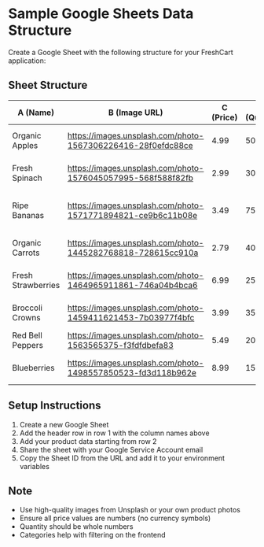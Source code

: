 # Sample Google Sheets Data Structure

Create a Google Sheet with the following structure for your FreshCart application:

## Sheet Structure

| A (Name) | B (Image URL) | C (Price) | D (Quantity) | E (Category) | F (Description) |
|----------|---------------|-----------|--------------|--------------|-----------------|
| Organic Apples | https://images.unsplash.com/photo-1567306226416-28f0efdc88ce | 4.99 | 50 | Fruits | Fresh organic apples from local farms |
| Fresh Spinach | https://images.unsplash.com/photo-1576045057995-568f588f82fb | 2.99 | 30 | Vegetables | Crisp and fresh spinach leaves |
| Ripe Bananas | https://images.unsplash.com/photo-1571771894821-ce9b6c11b08e | 3.49 | 75 | Fruits | Sweet and ripe bananas perfect for snacking |
| Organic Carrots | https://images.unsplash.com/photo-1445282768818-728615cc910a | 2.79 | 40 | Vegetables | Crunchy organic carrots |
| Fresh Strawberries | https://images.unsplash.com/photo-1464965911861-746a04b4bca6 | 6.99 | 25 | Fruits | Sweet and juicy strawberries |
| Broccoli Crowns | https://images.unsplash.com/photo-1459411621453-7b03977f4bfc | 3.99 | 35 | Vegetables | Fresh broccoli crowns |
| Red Bell Peppers | https://images.unsplash.com/photo-1563565375-f3fdfdbefa83 | 5.49 | 20 | Vegetables | Crisp red bell peppers |
| Blueberries | https://images.unsplash.com/photo-1498557850523-fd3d118b962e | 8.99 | 15 | Fruits | Antioxidant-rich blueberries |

## Setup Instructions

1. Create a new Google Sheet
2. Add the header row in row 1 with the column names above
3. Add your product data starting from row 2
4. Share the sheet with your Google Service Account email
5. Copy the Sheet ID from the URL and add it to your environment variables

## Note
- Use high-quality images from Unsplash or your own product photos
- Ensure all price values are numbers (no currency symbols)
- Quantity should be whole numbers
- Categories help with filtering on the frontend
